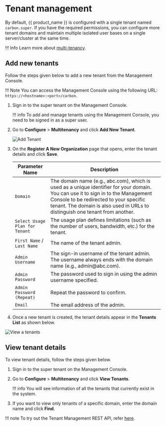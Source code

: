 # Tenant management

By default,  {{ product_name }} is configured with a single tenant named `carbon.super`. If you have the required permissions, you can configure more tenant domains and maintain multiple isolated user bases on a single server/cluster at the same time.

!!! Info
    Learn more about [multi-tenancy]({{base_path}}/guides/multitenancy/).

## Add new tenants

Follow the steps given below to add a new tenant from the Management Console.

!!! Note
    You can access the Management Console using the following URL: `https://<hostname>:<port>/carbon`.

1.  Sign in to the super tenant on the Management Console.

    !!! info 
        To add and manage tenants using the Management Console, you need to be signed in as a super user.

2.  Go to **Configure** > **Multitenancy** and click **Add New Tenant**.

    ![Add Tenant]({{base_path}}/assets/img/guides/multitenancy/add-tenant.png)

3.  On the **Register A New Organization** page that opens, enter the tenant details and click **Save**.
    
    <table>
      <thead>
        <tr>
          <th>Parameter Name</th>
          <th>Description</th>
        </tr>
      </thead>
      <tbody>
        <tr>
          <td><code>Domain</code></td>
          <td>The domain name (e.g., abc.com), which is used as a unique identifier for your domain. You can use it to sign in to the Management Console to be redirected to your specific tenant. The domain is also used in URLs to distinguish one tenant from another.</td>
        </tr>
        <tr>
          <td><code>Select Usage Plan for Tenant</code></td>
          <td>The usage plan defines limitations (such as the number of users, bandwidth, etc.) for the tenant.</td>
        </tr>
        <tr>
          <td><code>First Name</code> / <code>Last Name</code></td>
          <td>The name of the tenant admin.</td>
        </tr>
        <tr>
          <td><code>Admin Username</code></td>
          <td>The sign-in username of the tenant admin. The username always ends with the domain name (e.g., admin@abc.com).</td>
        </tr>
        <tr>
          <td><code>Admin Password</code></td>
          <td>The password used to sign in using the admin username specified.</td>
        </tr>
        <tr>
          <td><code>Admin Password (Repeat)</code></td>
          <td>Repeat the password to confirm.</td>
        </tr>
        <tr>
          <td><code>Email</code></td>
          <td>The email address of the admin.</td>
        </tr>
      </tbody>
    </table>

4. Once a new tenant is created, the tenant details appear in the **Tenants List** as shown below.

![View a tenants]({{base_path}}/assets/img/guides/multitenancy/view-tenants.png)

## View tenant details

To view tenant details, follow the steps given below.

1. Sign in to the super tenant on the Management Console.
2. Go to **Configure** > **Multitenancy** and click **View Tenants**.

    !!! info
        You will see information of all the tenants that currently exist in the system. 

3. If you want to view only tenants of a specific domain, enter the domain name and click **Find**.

!!! note
    To try out the Tenant Management REST API, refer [here]({{base_path}}/apis/tenant-management-rest-api/).
